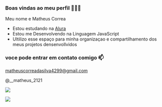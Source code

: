 
### Boas vindas ao meu perfil 💸🉑💙

Meu nome e Matheus Correa

- Estou estudando na [Alura](https://www.alura.com.br)
- Estou me Desenvolvendo na Linguagem JavaScript
- Ultilizo esse espaço para minha organizaçao e compartilhamento dos meus projetos densenvollvidos

### voce pode entrar em contato comigo 📫

matheuscorreadasilva4299@gmail.com

@__matheus_2121

![](https://media.tenor.com/KnVLnCWqQn8AAAAi/investree-semua-bisa-tumbuh.gif)

![](https://media.tenor.com/L5bdnX3JpG8AAAAC/acxt-acdx.gif)
